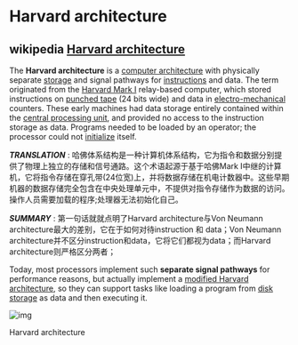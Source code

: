 
# Harvard architecture


## wikipedia [Harvard architecture](https://en.wikipedia.org/wiki/Harvard_architecture)

The **Harvard architecture** is a [computer architecture](https://en.wikipedia.org/wiki/Computer_architecture) with physically separate [storage](https://en.wikipedia.org/wiki/Computer_storage) and signal pathways for [instructions](https://en.wikipedia.org/wiki/Instruction_(computing)) and data. The term originated from the [Harvard Mark I](https://en.wikipedia.org/wiki/Harvard_Mark_I) relay-based computer, which stored instructions on [punched tape](https://en.wikipedia.org/wiki/Punched_tape) (24 bits wide) and data in [electro-mechanical](https://en.wikipedia.org/wiki/Electro-mechanical) counters. These early machines had data storage entirely contained within the [central processing unit](https://en.wikipedia.org/wiki/Central_processing_unit), and provided no access to the instruction storage as data. Programs needed to be loaded by an operator; the processor could not [initialize](https://en.wikipedia.org/wiki/Booting) itself.

***TRANSLATION*** : 哈佛体系结构是一种计算机体系结构，它为指令和数据分别提供了物理上独立的存储和信号通路。这个术语起源于基于哈佛Mark I中继的计算机，它将指令存储在穿孔带(24位宽)上，并将数据存储在机电计数器中。这些早期机器的数据存储完全包含在中央处理单元中，不提供对指令存储作为数据的访问。操作人员需要加载的程序;处理器无法初始化自己。

***SUMMARY*** : 第一句话就就点明了Harvard architecture与Von Neumann architecture最大的差别，它在于如何对待instruction 和 data；Von Neumann architecture并不区分instruction和data，它将它们都视为data；而Harvard architecture则严格区分两者；



Today, most processors implement such **separate signal pathways** for performance reasons, but actually implement a [modified Harvard architecture](https://en.wikipedia.org/wiki/Modified_Harvard_architecture), so they can support tasks like loading a program from [disk storage](https://en.wikipedia.org/wiki/Disk_storage) as data and then executing it.

![img](https://upload.wikimedia.org/wikipedia/commons/thumb/3/3f/Harvard_architecture.svg/220px-Harvard_architecture.svg.png)





Harvard architecture